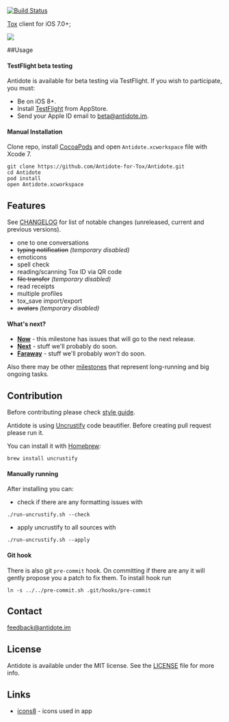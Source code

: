 [![Build Status](https://travis-ci.org/Antidote-for-Tox/Antidote.svg)](https://travis-ci.org/Antidote-for-Tox/Antidote)

[Tox](https://tox.chat/) client for iOS 7.0+;

![](https://i.imgur.com/5HF5RMX.png)

##Usage

#### TestFlight beta testing

Antidote is available for beta testing via TestFlight. If you wish to participate, you must:
- Be on iOS 8+.
- Install [TestFlight](https://itunes.apple.com/us/app/testflight/id899247664?mt=8) from AppStore.
- Send your Apple ID email to [beta@antidote.im](mailto:beta@antidote.im?subject=Beta%20testing).

#### Manual Installation

Clone repo, install [CocoaPods](https://cocoapods.org/) and open `Antidote.xcworkspace` file with Xcode 7.

```
git clone https://github.com/Antidote-for-Tox/Antidote.git
cd Antidote
pod install
open Antidote.xcworkspace
```

## Features

See [CHANGELOG](CHANGELOG.md) for list of notable changes (unreleased, current and previous versions).

-  one to one conversations
-  ~~typing notification~~ *(temporary disabled)*
-  emoticons
-  spell check
-  reading/scanning Tox ID via QR code
-  ~~file transfer~~ *(temporary disabled)*
-  read receipts
-  multiple profiles
-  tox_save import/export
-  ~~avatars~~ *(temporary disabled)*

#### What's next?

- [**Now**](https://github.com/Antidote-for-Tox/Antidote/milestones/Now) - this milestone has issues that will go to the next release.
- [**Next**](https://github.com/Antidote-for-Tox/Antidote/milestones/Next) - stuff we'll probably do soon.
- [**Faraway**](https://github.com/Antidote-for-Tox/Antidote/milestones/Faraway) - stuff we'll probably *won't* do soon.

Also there may be other [milestones](https://github.com/Antidote-for-Tox/Antidote/milestones) that represent long-running and big ongoing tasks.

## Contribution

Before contributing please check [style guide](objective-c-style-guide.md).

Antidote is using [Uncrustify](http://uncrustify.sourceforge.net/) code beautifier. Before creating pull request please run it.

You can install it with [Homebrew](http://brew.sh/):

```
brew install uncrustify
```

#### Manually running

After installing you can:

- check if there are any formatting issues with

```
./run-uncrustify.sh --check
```

- apply uncrustify to all sources with

```
./run-uncrustify.sh --apply
```

#### Git hook

There is also git `pre-commit` hook. On committing if there are any it will gently propose you a patch to fix them. To install hook run

```
ln -s ../../pre-commit.sh .git/hooks/pre-commit
```

## Contact

[feedback@antidote.im](mailto:feedback@antidote.im)

## License

Antidote is available under the MIT license. See the [LICENSE](LICENSE) file for more info.

## Links

- [icons8](http://icons8.com/) - icons used in app

